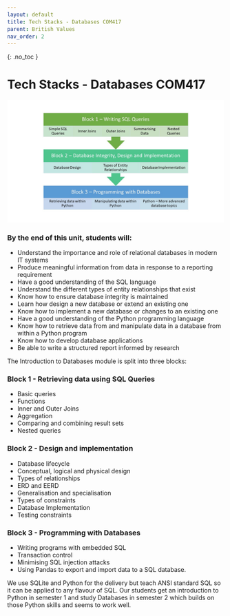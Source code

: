 ```yaml
---
layout: default
title: Tech Stacks - Databases COM417
parent: British Values
nav_order: 2
---
```


{: .no_toc }

# Tech Stacks - Databases COM417

![](../images/COM417_Learning_Journey.jpg)

### By the end of this unit, students will:
* Understand the importance and role of relational databases in modern IT systems
* Produce meaningful information from data in response to a reporting requirement
* Have a good understanding of the SQL language
* Understand the different types of entity relationships that exist
* Know how to ensure database integrity is maintained
* Learn how design a new database or extend an existing one
* Know how to implement a new database or changes to an existing one
* Have a good understanding of the Python programming language
* Know how to retrieve data from and manipulate data in a database from within a Python program
* Know how to develop database applications
* Be able to write a structured report informed by research

The Introduction to Databases module is split into three blocks:

### Block 1 - Retrieving data using SQL Queries

* Basic queries
* Functions
* Inner and Outer Joins
* Aggregation
* Comparing and combining result sets
* Nested queries 

### Block 2 - Design and implementation

* Database lifecycle
* Conceptual, logical and physical design
* Types of relationships
* ERD and EERD
* Generalisation and specialisation
* Types of constraints 
* Database Implementation
* Testing constraints

### Block 3 - Programming with Databases

* Writing programs with embedded SQL
* Transaction control
* Minimising SQL injection attacks
* Using Pandas to export and import data to a SQL database.

We use SQLite and Python for the delivery but teach ANSI standard SQL so it can be applied to any flavour of SQL. Our students get an introduction to Python in semester 1 and study Databases in semester 2 which builds on those Python skills and seems to work well.